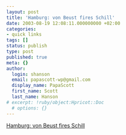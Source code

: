 ```yaml
---
layout: post
title: 'Hamburg: von Beust fires Schill'
date: 2003-08-19 12:08:11.000000000 +02:00
categories:
- quick links
tags: []
status: publish
type: post
published: true
meta: {}
author:
  login: shanson
  email: papascott-wp@gmail.com
  display_name: PapaScott
  first_name: Scott
  last_name: Hanson
# excerpt: !ruby/object:Hpricot::Doc
  # options: {}
---
```

<p><a title="Ding dong, the witch is dead!" href="http://193.97.251.30/ndr/regional/hh/20030819/wellinghausen.html">Hamburg: von Beust fires Schill</a></p>
